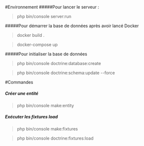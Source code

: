 

#Environnement
#####Pour lancer le serveur :
>php bin/console server:run

#####Pour démarrer la base de données après avoir lancé Docker
>docker build .

>docker-compose up

#####Pour initialiser la base de données
>php bin/console doctrine:database:create 

>php bin/console doctrine:schema:update --force

#Commandes

##### Créer une entité
>php bin/console make:entity

##### Exécuter les fixtures load
>php bin/console make:fixtures

>php bin/console doctrine:fixtures:load
